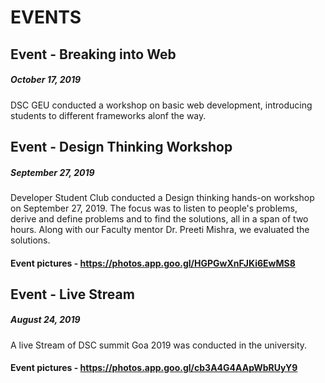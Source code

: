 # EVENTS


## Event - Breaking into Web
##### October 17, 2019

DSC GEU conducted a workshop on basic web development, introducing students to different frameworks alonf the way.


## Event - Design Thinking Workshop
##### September 27, 2019

Developer Student Club conducted a Design thinking hands-on workshop on September 27, 2019. The focus was to listen to people's problems, derive and define problems and to find the solutions, all in a span of two hours. Along with our Faculty mentor Dr. Preeti Mishra, we evaluated the solutions.

#### Event pictures - https://photos.app.goo.gl/HGPGwXnFJKi6EwMS8


## Event - Live Stream
##### August 24, 2019

A live Stream of DSC summit Goa 2019 was conducted in the university.

#### Event pictures - https://photos.app.goo.gl/cb3A4G4AApWbRUyY9
